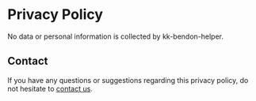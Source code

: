 # Privacy Policy

No data or personal information is collected by kk-bendon-helper.

## Contact

If you have any questions or suggestions regarding this privacy policy, do not hesitate to [contact us](mailto:akccakccwww@gmail.com).
